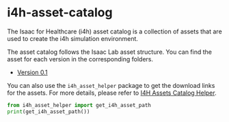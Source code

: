 # i4h-asset-catalog


The Isaac for Healthcare (i4h) asset catalog is a collection of assets that are used to create the i4h simulation environment.

The asset catalog follows the Isaac Lab asset structure. You can find the asset for each version in the corresponding folders.

- [Version 0.1](./docs/catalog_v0.1.md)

You can also use the `i4h_asset_helper` package to get the download links for the assets.
For more details, please refer to [I4H Assets Catalog Helper](./docs/catalog_helper.md).

```python
from i4h_asset_helper import get_i4h_asset_path
print(get_i4h_asset_path())
```
